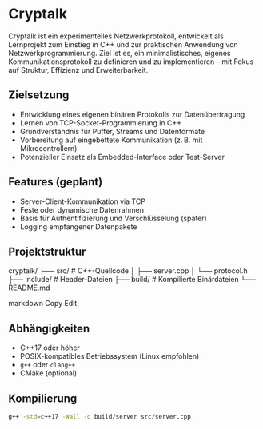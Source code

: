 # Cryptalk

Cryptalk ist ein experimentelles Netzwerkprotokoll, entwickelt als Lernprojekt zum Einstieg in C++ und zur praktischen Anwendung von Netzwerkprogrammierung. Ziel ist es, ein minimalistisches, eigenes Kommunikationsprotokoll zu definieren und zu implementieren – mit Fokus auf Struktur, Effizienz und Erweiterbarkeit.

## Zielsetzung

- Entwicklung eines eigenen binären Protokolls zur Datenübertragung
- Lernen von TCP-Socket-Programmierung in C++
- Grundverständnis für Puffer, Streams und Datenformate
- Vorbereitung auf eingebettete Kommunikation (z. B. mit Mikrocontrollern)
- Potenzieller Einsatz als Embedded-Interface oder Test-Server

## Features (geplant)

- Server-Client-Kommunikation via TCP
- Feste oder dynamische Datenrahmen
- Basis für Authentifizierung und Verschlüsselung (später)
- Logging empfangener Datenpakete

## Projektstruktur

cryptalk/
├── src/ # C++-Quellcode
│ ├── server.cpp
│ └── protocol.h
├── include/ # Header-Dateien
├── build/ # Kompilierte Binärdateien
└── README.md

markdown
Copy
Edit

## Abhängigkeiten

- C++17 oder höher
- POSIX-kompatibles Betriebssystem (Linux empfohlen)
- `g++` oder `clang++`
- CMake (optional)

## Kompilierung

```bash
g++ -std=c++17 -Wall -o build/server src/server.cpp